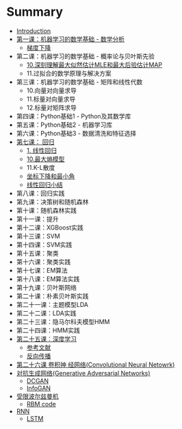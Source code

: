 # Summary

* [Introduction](README.md)
* [第一课：机器学习的数学基础 - 数学分析](math/analytic/introduction.md)
  * [梯度下降](math/analytic/gradient_descent.md)
* 第二课：机器学习的数学基础 - 概率论与贝叶斯先验
  * [10.深刻理解最大似然估计MLE和最大后验估计MAP](10shen-ke-li-jiezui-da-si-ran-gu-ji-mle-he-zui-da-hou-yan-gu-ji-map.md)
  * 11.过拟合的数学原理与解决方案
* 第三课：机器学习的数学基础 - 矩阵和线性代数
  * 10.向量对向量求导
  * 11.标量对向量求导
  * 12.标量对矩阵求导
* 第四课：Python基础1 - Python及其数学库
* 第五课：Python基础2 - 机器学习库
* 第六课：Python基础3 - 数据清洗和特征选择
* [第七课： 回归](di-qi-ke-ff1a-hui-gui.md)
  * [1.  线性回归](ml/regression/linear-regression.md)
  * [10.最大熵模型](ml/regression/10zui-da-shang-mo-xing.md)
  * 11.K-L散度
  * [坐标下降和最小角](ml/regression/cordinate-angle.md)
  * [线性回归小结](ml/regression/linear-regression-summary.md)
* 第八课：回归实践
* 第九课：决策树和随机森林
* 第十课：随机森林实践
* 第十一课：提升
* 第十二课：XGBoost实践
* 第十三课：SVM
* 第十四课：SVM实践
* 第十五课：聚类
* 第十六课：聚类实践
* 第十七课：EM算法
* 第十八课：EM算法实践
* 第十九课：贝叶斯网络
* 第二十课：朴素贝叶斯实践
* 第二十一课：主题模型LDA
* 第二十二课：LDA实践
* 第二十三课：隐马尔科夫模型HMM
* 第二十四课：HMM实践
* [第二十五课：深度学习](dl/introduction.md)
  * [参考文献](dl/reference.md)
  * [反向传播](dl/back-propagation.md)
* [第二十六课 卷积神 经网络\(Convolutional Neural Netowrk\)](dl/cnn/introduction.md)
* [对抗生成网络\(Generative Adversarial Networks\)](dl/gan/gan.md)
  * [DCGAN](dl/gan/dcgan.md)
  * [InfoGAN](dl/gan/infogan.md)
* [受限波尔兹曼机](dl/rbm.md)
  * [RBM code](dl/rbm/rbm-code.md)
* [RNN](dl/rnn.md)
  * [LSTM](dl/rnn/lstm.md)

